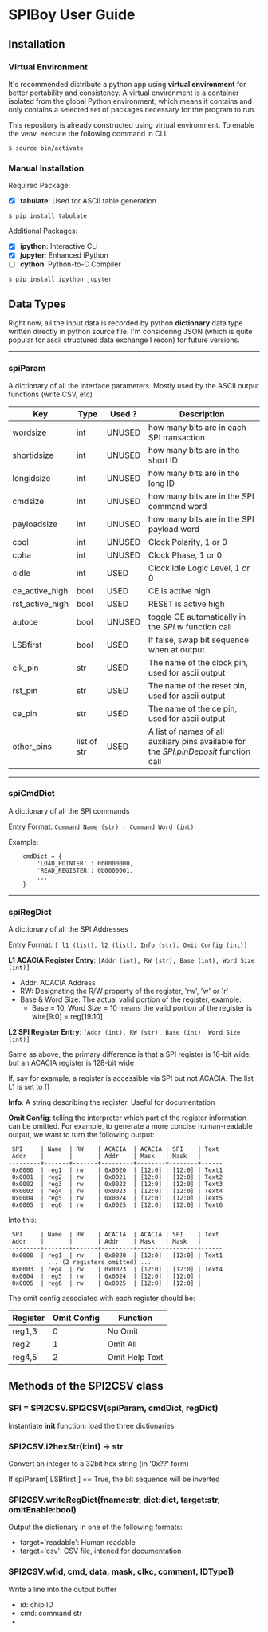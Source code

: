 # SPIBoy User Guide

## Installation

### Virtual Environment

It's recommended distribute a python app using **virtual environment** for better portability and consistency. A virtual environment is a container isolated from the global Python environment, which means it contains and only contains a selected set of packages necessary for the program to run.

This repository is already constructed using virtual environment. To enable the venv, execute the following command in CLI:
```
$ source bin/activate
```

### Manual Installation 

Required Package:
- [x] **tabulate**: Used for ASCII table generation

```
$ pip install tabulate
```
Additional Packages:
- [x] **ipython**: Interactive CLI
- [x] **jupyter**: Enhanced iPython
- [ ] **cython**:  Python-to-C Compiler

```
$ pip install ipython jupyter
```

## Data Types

Right now, all the input data is recorded by python **dictionary** data type written directly in python source file. I'm considering JSON (which is quite popular for ascii structured data exchange I recon) for future versions.

---
### **spiParam**
A dictionary of all the interface parameters. Mostly used by the ASCII output functions (write CSV, etc)

| Key      | Type | Used ? |Description
|----------|------|-----------|--
| wordsize    | int | UNUSED | how many bits are in each SPI transaction
| shortidsize | int | UNUSED | how many bits are in the short ID
| longidsize  | int | UNUSED | how many bits are in the long ID
| cmdsize     | int | UNUSED | how many bits are in the SPI command word
| payloadsize | int | UNUSED | how many bits are in the SPI payload word
| cpol        | int | UNUSED | Clock Polarity, 1 or 0
| cpha        | int | UNUSED | Clock Phase, 1 or 0
| cidle       | int | USED   |Clock Idle Logic Level, 1 or 0
| ce_active_high  | bool | USED   | CE is active high
| rst_active_high | bool | USED   | RESET is active high
| autoce          | bool | UNUSED | toggle CE automatically in the *SPI.w* function call
| LSBfirst        | bool | USED   | If false, swap bit sequence when at output
| clk_pin         | str  | USED   | The name of the clock pin, used for ascii output
| rst_pin         | str  | USED   | The name of the reset pin, used for ascii output
| ce_pin          | str  | USED   | The name of the ce pin, used for ascii output
| other_pins      | list of str | USED | A list of names of all auxiliary pins available for the *SPI.pinDeposit* function call
---
### **spiCmdDict**
A dictionary of all the SPI commands

Entry Format: ` Command Name (str) : Command Word (int) `

Example:  
```    
    cmdDict = {
        'LOAD_POINTER' : 0b0000000,
        'READ_REGISTER': 0b0000001,
        ...
    }
```
---
### **spiRegDict**
A dictionary of all the SPI Addresses


Entry Format: `[ l1 (list), l2 (list), Info (str), Omit Config (int)]`

**L1 ACACIA Register Entry**: ` [Addr (int), RW (str), Base (int), Word Size (int)] `

- Addr: ACACIA Address
- RW:   Designating the R/W property of the register, 'rw', 'w' or 'r'
- Base & Word Size: The actual valid portion of the register, example:
   - Base = 10, Word Size = 10 means the valid portion of the register is wire[9:0] = reg[19:10]

**L2 SPI Register Entry**: ` [Addr (int), RW (str), Base (int), Word Size (int)] `

Same as above, the primary difference is that a SPI register is 16-bit wide, but an ACACIA register is 128-bit wide

If, say for example, a register is accessible via SPI but not ACACIA. The list L1 is set to []

**Info**: A string describing the register. Useful for documentation

**Omit Config**: telling the interpreter which part of the register information can be omitted. For example, to generate a more concise human-readable output, we want to turn the following output:
```
 SPI     | Name  | RW    | ACACIA  | ACACIA | SPI    | Text
 Addr    |       |       | Addr    | Mask   | Mask   |
---------+-------+-------+---------+--------+--------+------
 0x0000  | reg1  | rw    | 0x0020  | [12:0] | [12:0] | Text1
 0x0001  | reg2  | rw    | 0x0021  | [12:0] | [12:0] | Text2
 0x0002  | reg3  | rw    | 0x0022  | [12:0] | [12:0] | Text3
 0x0003  | reg4  | rw    | 0x0023  | [12:0] | [12:0] | Text4
 0x0004  | reg5  | rw    | 0x0024  | [12:0] | [12:0] | Text5
 0x0005  | reg6  | rw    | 0x0025  | [12:0] | [12:0] | Text6
```
Into this:
```
 SPI     | Name  | RW    | ACACIA  | ACACIA | SPI    | Text
 Addr    |       |       | Addr    | Mask   | Mask   |
---------+-------+-------+---------+--------+--------+------
 0x0000  | reg1  | rw    | 0x0020  | [12:0] | [12:0] | Text1
           ... (2 registers omitted) ...
 0x0003  | reg4  | rw    | 0x0023  | [12:0] | [12:0] | Text4
 0x0004  | reg5  | rw    | 0x0024  | [12:0] | [12:0] | 
 0x0005  | reg6  | rw    | 0x0025  | [12:0] | [12:0] | 
```
The omit config associated with each register should be:

| Register | Omit Config | Function
|----------|-------------|-------------- 
| reg1,3   | 0           | No Omit
| reg2     | 1           | Omit All
| reg4,5   | 2           | Omit Help Text

## Methods of the SPI2CSV class

### SPI = SPI2CSV.SPI2CSV(spiParam, cmdDict, regDict)
Instantiate __init__ function: load the three dictionaries

### SPI2CSV.i2hexStr(i:int) -> str
Convert an integer to a 32bit hex string (in '0x??' form)

If spiParam['LSBfirst'] == True, the bit sequence will be inverted

### SPI2CSV.writeRegDict(fname:str, dict:dict, target:str, omitEnable:bool)
Output the dictionary in one of the following formats:
- target='readable': Human readable
- target='csv': CSV file, intened for documentation

### SPI2CSV.w(id, cmd, data, mask, clkc, comment, IDType])
Write a line into the output buffer
- id: chip ID
- cmd: command str
- 
